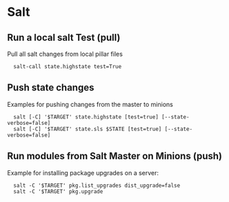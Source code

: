 # Salt

## Run a local salt Test (pull)
Pull all salt changes from local pillar files
```
  salt-call state.highstate test=True
```

## Push state changes

Examples for pushing changes from the master to minions

```
  salt [-C] '$TARGET' state.highstate [test=true] [--state-verbose=false]
  salt [-C] '$TARGET' state.sls $STATE [test=true] [--state-verbose=false]
```


## Run modules from Salt Master on Minions (push)

Example for installing package upgrades on a server:

```
  salt -C '$TARGET' pkg.list_upgrades dist_upgrade=false
  salt -C '$TARGET' pkg.upgrade
```
